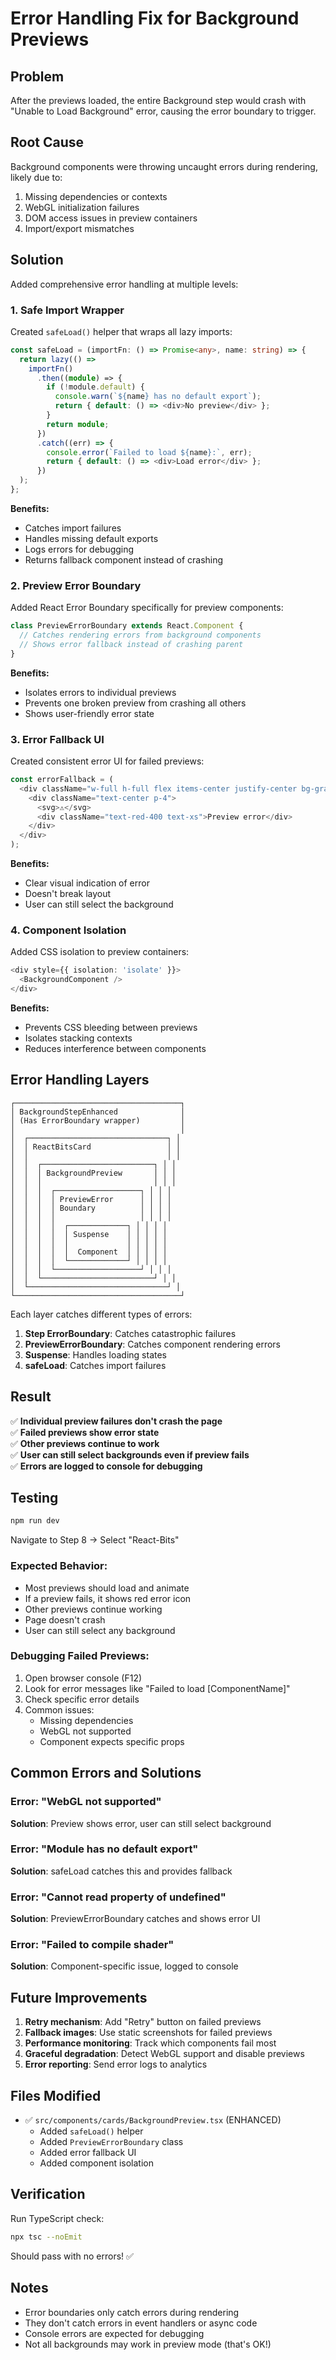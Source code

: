 # Error Handling Fix for Background Previews

## Problem

After the previews loaded, the entire Background step would crash with "Unable to Load Background" error, causing the error boundary to trigger.

## Root Cause

Background components were throwing uncaught errors during rendering, likely due to:
1. Missing dependencies or contexts
2. WebGL initialization failures
3. DOM access issues in preview containers
4. Import/export mismatches

## Solution

Added comprehensive error handling at multiple levels:

### 1. Safe Import Wrapper

Created `safeLoad()` helper that wraps all lazy imports:

```typescript
const safeLoad = (importFn: () => Promise<any>, name: string) => {
  return lazy(() =>
    importFn()
      .then((module) => {
        if (!module.default) {
          console.warn(`${name} has no default export`);
          return { default: () => <div>No preview</div> };
        }
        return module;
      })
      .catch((err) => {
        console.error(`Failed to load ${name}:`, err);
        return { default: () => <div>Load error</div> };
      })
  );
};
```

**Benefits:**
- Catches import failures
- Handles missing default exports
- Logs errors for debugging
- Returns fallback component instead of crashing

### 2. Preview Error Boundary

Added React Error Boundary specifically for preview components:

```typescript
class PreviewErrorBoundary extends React.Component {
  // Catches rendering errors from background components
  // Shows error fallback instead of crashing parent
}
```

**Benefits:**
- Isolates errors to individual previews
- Prevents one broken preview from crashing all others
- Shows user-friendly error state

### 3. Error Fallback UI

Created consistent error UI for failed previews:

```typescript
const errorFallback = (
  <div className="w-full h-full flex items-center justify-center bg-gradient-to-br from-red-900/20 to-gray-900">
    <div className="text-center p-4">
      <svg>⚠️</svg>
      <div className="text-red-400 text-xs">Preview error</div>
    </div>
  </div>
);
```

**Benefits:**
- Clear visual indication of error
- Doesn't break layout
- User can still select the background

### 4. Component Isolation

Added CSS isolation to preview containers:

```typescript
<div style={{ isolation: 'isolate' }}>
  <BackgroundComponent />
</div>
```

**Benefits:**
- Prevents CSS bleeding between previews
- Isolates stacking contexts
- Reduces interference between components

## Error Handling Layers

```
┌─────────────────────────────────────┐
│ BackgroundStepEnhanced              │
│ (Has ErrorBoundary wrapper)         │
│                                     │
│  ┌───────────────────────────────┐ │
│  │ ReactBitsCard                 │ │
│  │                               │ │
│  │  ┌─────────────────────────┐ │ │
│  │  │ BackgroundPreview       │ │ │
│  │  │                         │ │ │
│  │  │  ┌───────────────────┐ │ │ │
│  │  │  │ PreviewError      │ │ │ │
│  │  │  │ Boundary          │ │ │ │
│  │  │  │                   │ │ │ │
│  │  │  │  ┌─────────────┐ │ │ │ │
│  │  │  │  │ Suspense    │ │ │ │ │
│  │  │  │  │             │ │ │ │ │
│  │  │  │  │  Component  │ │ │ │ │
│  │  │  │  └─────────────┘ │ │ │ │
│  │  │  └───────────────────┘ │ │ │
│  │  └─────────────────────────┘ │ │
│  └───────────────────────────────┘ │
└─────────────────────────────────────┘
```

Each layer catches different types of errors:
1. **Step ErrorBoundary**: Catches catastrophic failures
2. **PreviewErrorBoundary**: Catches component rendering errors
3. **Suspense**: Handles loading states
4. **safeLoad**: Catches import failures

## Result

✅ **Individual preview failures don't crash the page**  
✅ **Failed previews show error state**  
✅ **Other previews continue to work**  
✅ **User can still select backgrounds even if preview fails**  
✅ **Errors are logged to console for debugging**  

## Testing

```bash
npm run dev
```

Navigate to Step 8 → Select "React-Bits"

### Expected Behavior:
- Most previews should load and animate
- If a preview fails, it shows red error icon
- Other previews continue working
- Page doesn't crash
- User can still select any background

### Debugging Failed Previews:
1. Open browser console (F12)
2. Look for error messages like "Failed to load [ComponentName]"
3. Check specific error details
4. Common issues:
   - Missing dependencies
   - WebGL not supported
   - Component expects specific props

## Common Errors and Solutions

### Error: "WebGL not supported"
**Solution**: Preview shows error, user can still select background

### Error: "Module has no default export"
**Solution**: safeLoad catches this and provides fallback

### Error: "Cannot read property of undefined"
**Solution**: PreviewErrorBoundary catches and shows error UI

### Error: "Failed to compile shader"
**Solution**: Component-specific issue, logged to console

## Future Improvements

1. **Retry mechanism**: Add "Retry" button on failed previews
2. **Fallback images**: Use static screenshots for failed previews
3. **Performance monitoring**: Track which components fail most
4. **Graceful degradation**: Detect WebGL support and disable previews
5. **Error reporting**: Send error logs to analytics

## Files Modified

- ✅ `src/components/cards/BackgroundPreview.tsx` (ENHANCED)
  - Added `safeLoad()` helper
  - Added `PreviewErrorBoundary` class
  - Added error fallback UI
  - Added component isolation

## Verification

Run TypeScript check:
```bash
npx tsc --noEmit
```

Should pass with no errors! ✅

## Notes

- Error boundaries only catch errors during rendering
- They don't catch errors in event handlers or async code
- Console errors are expected for debugging
- Not all backgrounds may work in preview mode (that's OK!)
